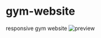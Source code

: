 # gym-website
responsive gym website
![preview](https://user-images.githubusercontent.com/110701001/224514276-cdf9297c-7040-46a9-8bf0-6c704d92aabb.jpg)
